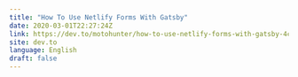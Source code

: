 ```yaml
---
title: "How To Use Netlify Forms With Gatsby"
date: 2020-03-01T22:27:24Z
link: https://dev.to/motohunter/how-to-use-netlify-forms-with-gatsby-4c52?utm_medium=RSS&utm_source=news.12bit.vn
site: dev.to
language: English
draft: false
---
```

